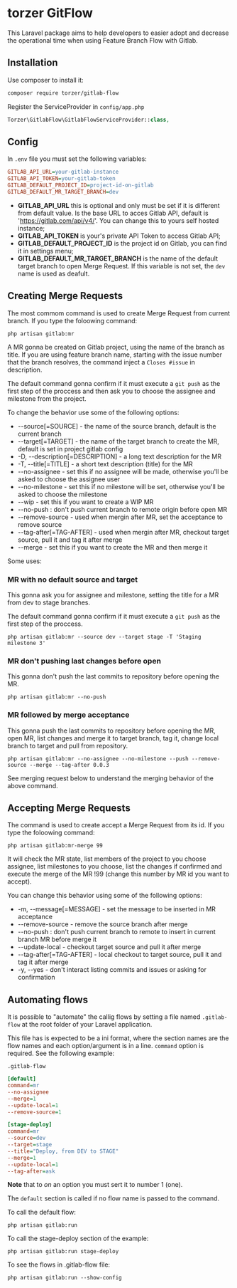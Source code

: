 # torzer GitFlow

This Laravel package aims to help developers to easier adopt and decrease the operational time when
using Feature Branch Flow with Gitlab.

## Installation

Use composer to install it:

```bash
composer require torzer/gitlab-flow
```

Register the ServiceProvider in `config/app.php`

```php
Torzer\GitlabFlow\GitlabFlowServiceProvider::class,
```

## Config

In `.env` file you must set the following variables:

```ini
GITLAB_API_URL=your-gitlab-instance
GITLAB_API_TOKEN=your-gitlab-token
GITLAB_DEFAULT_PROJECT_ID=project-id-on-gitlab
GITLAB_DEFAULT_MR_TARGET_BRANCH=dev
```
* **GITLAB_API_URL** this is optional and only must be set if it is different from default value. Is the base URL to acces Gitlab API, default is 'https://gitlab.com/api/v4/'.
You can change this to yours self hosted instance;
* **GITLAB_API_TOKEN** is your's private API Token to access Gitlab API;
* **GITLAB_DEFAULT_PROJECT_ID** is the project id on Gitlab, you can find it in settings menu;
* **GITLAB_DEFAULT_MR_TARGET_BRANCH** is the name of the default target branch to open Merge Request.
If this variable is not set, the `dev` name is used as deafult.

## Creating Merge Requests

The most commom command is used to create Merge Request from current branch.
If you type the foloowing command:

```
php artisan gitlab:mr
```

A MR gonna be created on Gitlab project, using the name of the branch as title.
If you are using feature branch name, starting with the issue number that the branch resolves,
the command inject a `Closes #issue` in description.

The default command gonna confirm if it must execute a `git push` as the first step of the proccess
and then ask you to choose the assignee and milestone from the project.

To change the behavior use some of the following options:

* --source[=SOURCE] - the name of the source branch, default is the current branch
* --target[=TARGET] - the name of the target branch to create the MR, default is set in project gitlab config
* -D, --description[=DESCRIPTION] - a long text description for the MR
* -T, --title[=TITLE] - a short text description (title) for the MR
* --no-assignee - set this if no assignee will be made, otherwise you'll be asked to choose the assignee user
* --no-milestone - set this if no milestone will be set, otherwise you'll be asked to choose the milestone
* --wip - set this if you want to create a WIP MR
* --no-push : don\'t push current branch to remote origin before open MR
* --remove-source - used when mergin after MR, set the acceptance to remove source
* --tag-after[=TAG-AFTER] - used when mergin after MR, checkout target source, pull it and tag it after merge
* --merge - set this if you want to create the MR and then merge it

Some uses:

### MR with no default source and target

This gonna ask you for assignee and milestone, setting the title for a MR from dev to stage branches.

The default command gonna confirm if it must execute a `git push` as the first step of the proccess.

```
php artisan gitlab:mr --source dev --target stage -T 'Staging milestone 3'
```

### MR don't pushing last changes before open

This gonna don't push the last commits to repository before opening the MR.

```
php artisan gitlab:mr --no-push
```

### MR followed by merge acceptance

This gonna push the last commits to repository before opening the MR, open MR,
list changes and merge it to target branch, tag it, change local branch to target and pull
from repository.

```
php artisan gitlab:mr --no-assignee --no-milestone --push --remove-source --merge --tag-after 0.0.3
```

See merging request below to understand the merging behavior of the above command.

## Accepting Merge Requests

The command is used to create accept a Merge Request from its id.
If you type the foloowing command:

```
php artisan gitlab:mr-merge 99
```

It will check the MR state, list members of the project to you choose assignee,
list milestones to you choose, list the changes if confirmed and execute the merge
of the MR !99 (change this number by MR id you want to accept).

You can change this behavior using some of the following options:

* -m, --message[=MESSAGE] - set the message to be inserted in MR acceptance
* --remove-source - remove the source branch after merge
* --no-push : don\'t push current branch to remote to insert in current branch MR before merge it
* --update-local - checkout target source and pull it after merge
* --tag-after[=TAG-AFTER] - local checkout to target source, pull it and tag it after merge
* -y, --yes - don't interact listing commits and issues or asking for confirmation

## Automating flows

It is possible to "automate" the callig flows by setting a file named `.gitlab-flow` at
the root folder of your Laravel application.

This file has is expected to be a ini format, where the section names are the flow names
and each option/argument is in a line. `command` option is required. See the following example:

`.gitlab-flow`

```.ini
[default]
command=mr
--no-assignee
--merge=1
--update-local=1
--remove-source=1

[stage-deploy]
command=mr
--source=dev
--target=stage
--title="Deploy, from DEV to STAGE"
--merge=1
--update-local=1
--tag-after=ask
```

**Note** that to _on_ an option you must sert it to number 1 (one).

The `default` section is called if no flow name is passed to the command.

To call the default flow:

```
php artisan gitlab:run
```

To call the stage-deploy section of the example:

```
php artisan gitlab:run stage-deploy
```

To see the flows in .gitlab-flow file:

```
php artisan gitlab:run --show-config
```

